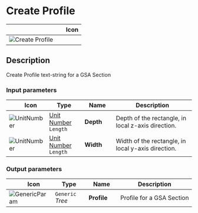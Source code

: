 # Create Profile
<!--- This file has been auto-generated, do not change it manually! Edit the generator here: https://github.com/arup-group/GSA-Grasshopper/tree/main/DocsGeneration --->

|<img width="150"/> Icon |
| ----------- |
|![Create Profile](./images/CreateProfile.png) |

## Description

Create Profile text-string for a GSA Section

### Input parameters

|<img width="20"/> Icon |<img width="200"/> Type |<img width="200"/> Name |<img width="1000"/> Description |
| ----------- | ----------- | ----------- | ----------- |
|![UnitNumber](./images/UnitParam.png) |[Unit Number](gsagh-unitnumber-parameter.md)  ` Length ` |**Depth** |Depth of the rectangle, in local z-axis direction. |
|![UnitNumber](./images/UnitParam.png) |[Unit Number](gsagh-unitnumber-parameter.md)  ` Length ` |**Width** |Width of the rectangle, in local y-axis direction. |

### Output parameters

|<img width="20"/> Icon |<img width="200"/> Type |<img width="200"/> Name |<img width="1000"/> Description |
| ----------- | ----------- | ----------- | ----------- |
|![GenericParam](./images/GenericParam.png) |`Generic` _Tree_ |**Profile** |Profile for a GSA Section |


